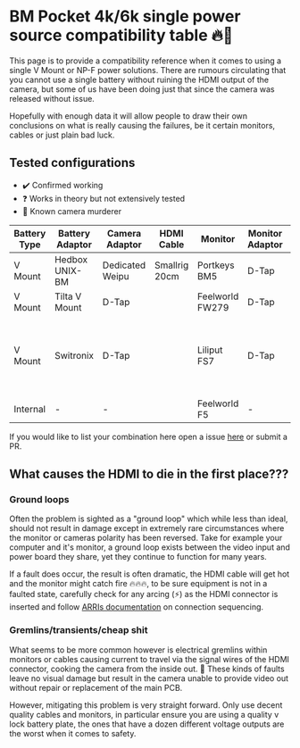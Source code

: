 # BM Pocket 4k/6k single power source compatibility table 🔥🚒

This page is to provide a compatibility reference when it comes to using a single V Mount or NP-F power solutions. There are rumours circulating that you cannot use a single battery without ruining the HDMI output of the camera, but some of us have been doing just that since the camera was released without issue.

Hopefully with enough data it will allow people to draw their own conclusions on what is really causing the failures, be it certain monitors, cables or just plain bad luck.

## Tested configurations

- ✔️ Confirmed working 
- ❓ Works in theory but not extensively tested
- 🛑 Known camera murderer

| Battery Type   | Battery Adaptor   | Camera Adaptor  | HDMI Cable        | Monitor           | Monitor Adaptor   | Result | Notes |
| -------------- | ----------------- | --------------- | ----------------- | ----------------- | ----------------- | ------ | ----- |
| V Mount        | Hedbox UNIX-BM    | Dedicated Weipu | Smallrig 20cm     | Portkeys BM5      | D-Tap             | ✔️     |
| V Mount        | Tilta V Mount     | D-Tap           |                   | Feelworld FW279   | D-Tap             | 🛑     |
| V Mount        | Switronix         | D-Tap           |                   | Liliput FS7       | D-Tap             | ❓     | [User](https://forum.blackmagicdesign.com/viewtopic.php?f=2&t=103646#p574179) states D-Tap cable had wrong polarity |
| Internal       | -                 | -               |                   | Feelworld F5      | -                 | 🛑     |

If you would like to list your combination here open a issue [here](https://github.com/thetooth/p4k6kpower/issues) or submit a PR.

## What causes the HDMI to die in the first place???

### Ground loops

Often the problem is sighted as a "ground loop" which while less than ideal, should not result in damage except in extremely rare circumstances where the monitor or cameras polarity has been reversed. Take for example your computer and it's monitor, a ground loop exists between the video input and power board they share, yet they continue to function for many years.

If a fault does occur, the result is often dramatic, the HDMI cable will get hot and the monitor might catch fire 🔥🔥🔥, to be sure equipment is not in a faulted state, carefully check for any arcing (⚡) as the HDMI connector is inserted and follow [ARRIs documentation](https://www.arri.com/resource/blob/194752/26e7a4ca07e7a8f0ce038b23109b216c/download-technical-information-data.pdf) on connection sequencing.

### Gremlins/transients/cheap shit

What seems to be more common however is electrical gremlins within monitors or cables causing current to travel via the signal wires of the HDMI connector, cooking the camera from the inside out. 🍖 These kinds of faults leave no visual damage but result in the camera unable to provide video out without repair or replacement of the main PCB.

However, mitigating this problem is very straight forward. Only use decent quality cables and monitors, in particular ensure you are using a quality v lock battery plate, the ones that have a dozen different voltage outputs are the worst when it comes to safety.
